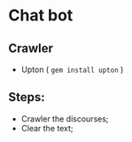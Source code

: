 # Chat bot

## Crawler

* Upton ( `gem install upton` )

## Steps:

* Crawler the discourses;
* Clear the text;

